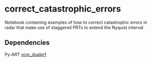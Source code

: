 # correct_catastrophic_errors
Notebook containing examples of how to correct catastrophic errors in radar that make use of staggered PRTs to extend the Nyquist interval

## Dependencies

Py-ART
[vcor_dualprf](https://github.com/meteocat/vcor_dual_prf)
